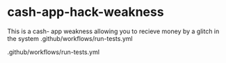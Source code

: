 # cash-app-hack-weakness
This is a cash- app weakness allowing you to recieve money by a glitch in the system
.github/workflows/run-tests.yml

.github/workflows/run-tests.yml


